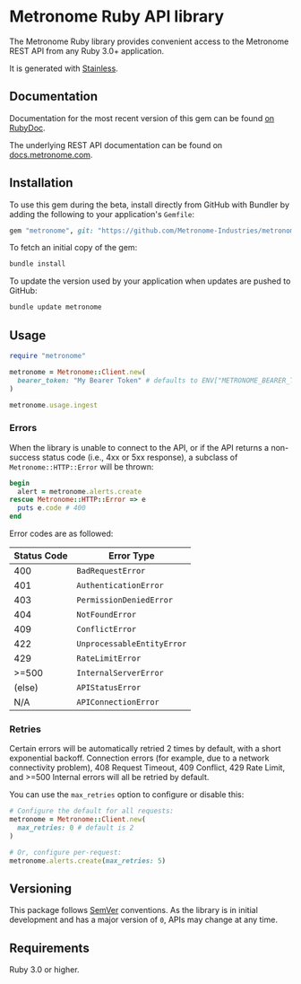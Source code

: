# Metronome Ruby API library

The Metronome Ruby library provides convenient access to the Metronome REST API from any Ruby 3.0+
application.

It is generated with [Stainless](https://www.stainlessapi.com/).

## Documentation

Documentation for the most recent version of this gem can be found [on RubyDoc](https://rubydoc.info/github/Metronome-Industries/metronome-ruby).

The underlying REST API documentation can be found on [docs.metronome.com](https://docs.metronome.com).

## Installation

To use this gem during the beta, install directly from GitHub with Bundler by
adding the following to your application's `Gemfile`:

```ruby
gem "metronome", git: "https://github.com/Metronome-Industries/metronome-ruby", branch: "main"
```

To fetch an initial copy of the gem:

```sh
bundle install
```

To update the version used by your application when updates are pushed to
GitHub:

```sh
bundle update metronome
```

## Usage

```ruby
require "metronome"

metronome = Metronome::Client.new(
  bearer_token: "My Bearer Token" # defaults to ENV["METRONOME_BEARER_TOKEN"]
)

metronome.usage.ingest
```

### Errors

When the library is unable to connect to the API, or if the API returns a
non-success status code (i.e., 4xx or 5xx response), a subclass of
`Metronome::HTTP::Error` will be thrown:

```ruby
begin
  alert = metronome.alerts.create
rescue Metronome::HTTP::Error => e
  puts e.code # 400
end
```

Error codes are as followed:

| Status Code | Error Type                 |
| ----------- | -------------------------- |
| 400         | `BadRequestError`          |
| 401         | `AuthenticationError`      |
| 403         | `PermissionDeniedError`    |
| 404         | `NotFoundError`            |
| 409         | `ConflictError`            |
| 422         | `UnprocessableEntityError` |
| 429         | `RateLimitError`           |
| >=500       | `InternalServerError`      |
| (else)      | `APIStatusError`           |
| N/A         | `APIConnectionError`       |

### Retries

Certain errors will be automatically retried 2 times by default, with a short
exponential backoff. Connection errors (for example, due to a network
connectivity problem), 408 Request Timeout, 409 Conflict, 429 Rate Limit,
and >=500 Internal errors will all be retried by default.

You can use the `max_retries` option to configure or disable this:

```ruby
# Configure the default for all requests:
metronome = Metronome::Client.new(
  max_retries: 0 # default is 2
)

# Or, configure per-request:
metronome.alerts.create(max_retries: 5)
```

## Versioning

This package follows [SemVer](https://semver.org/spec/v2.0.0.html) conventions. As the
library is in initial development and has a major version of `0`, APIs may change
at any time.

## Requirements

Ruby 3.0 or higher.
